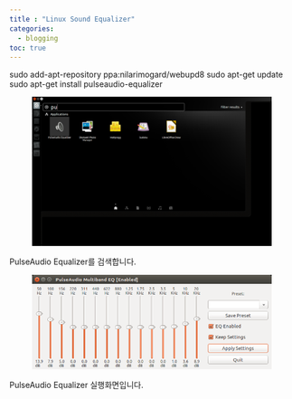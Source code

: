 ```yaml
---
title : "Linux Sound Equalizer"
categories:
  - blogging
toc: true
---
```

sudo add-apt-repository ppa:nilarimogard/webupd8
sudo apt-get update
sudo apt-get install pulseaudio-equalizer

<figure>
  <img src="/assets/images/2018-10-06-Linux_Equalizer/search.png">
  <figcaption></figcaption>
</figure>

PulseAudio Equalizer를 검색합니다.



<figure>
  <img src="/assets/images/2018-10-06-Linux_Equalizer/pulseaudio.png">
  <figcaption></figcaption>
</figure>

PulseAudio Equalizer 실행화면입니다.
